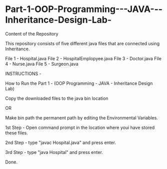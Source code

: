 # Part-1-OOP-Programming---JAVA---Inheritance-Design-Lab-

Content of the Repository

This repository consists of five different java files that are connected using Inheritance.

File 1 - Hospital.java
File 2 - HospitalEmplopyee.java
File 3 - Doctor.java
File 4 - Nurse.java
File 5 - Surgeon.java


INSTRUCTIONS - 

How to Run the Part 1 - (OOP Programming - JAVA - Inheritance Design Lab)

Copy the downloaded files to the java bin location 

OR

Make bin path the permanent path by editing the Environmental Variables.

1st Step - Open command prompt in the location where youi have stored these files.

2nd Step - type "javac Hospital.java" and press enter.

3rd Step - type "java Hospital" and press enter.

Done.
